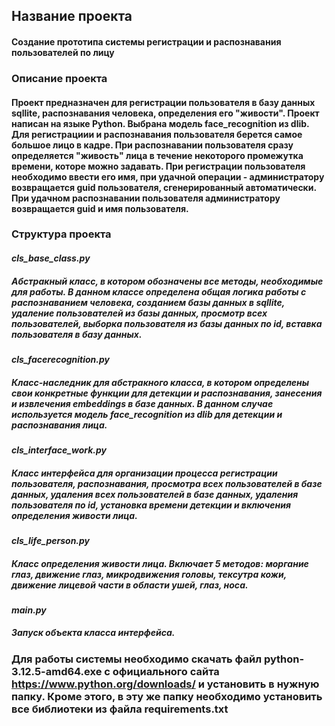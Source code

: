 ## Название проекта
#### Создание прототипа системы регистрации и распознавания пользователей по лицу

### Описание проекта
#### Проект предназначен для регистрации пользователя в базу данных sqllite, распознавания человека, определения его "живости". Проект написан на языке Python. Выбрана модель face_recognition из dlib. Для регистрациии и распознавания пользователя берется самое большое лицо в кадре. При распознавании пользователя сразу определяется "живость" лица в течение некоторого промежутка времени, которе можно задавать. При регистрации пользователя необходимо ввести его имя, при удачной операции - администратору возвращается guid пользователя, сгенерированный автоматически. При удачном распознавании пользователя администратору возвращается guid и имя пользователя.  

### Структура проекта

#### _cls_base_class.py_
##### Абстракный класс, в котором обозначены все методы, необходимые для работы. В данном классе определена общая логика работы с распознаванием человека, созданием базы данных в sqllite, удаление пользователей из базы данных, просмотр всех пользователей, выборка пользователя из базы данных по id, вставка пользователя в базу данных.

#### _cls_facerecognition.py_
##### Класс-наследник для абстракного класса, в котором определены свои конкретные функции для детекции и распознавания, занесения и извлечения embeddings в базе данных. В данном случае используется модель face_recognition из dlib для детекции и распознавания лица.

#### _cls_interface_work.py_
##### Класс интерфейса для организации процесса регистрации пользователя, распознавания, просмотра всех пользователей в базе данных, удаления всех пользователей в базе данных, удаления пользователя по id, установка времени детекции и включения определения живости лица.

#### _cls_life_person.py_
##### Класс определения живости лица. Включает 5 методов: моргание глаз, движение глаз, микродвижения головы, тексутра кожи, движение лицевой части в области ушей, глаз, носа.

#### _main.py_
##### Запуск объекта класса интерфейса.

### Для работы системы необходимо скачать файл python-3.12.5-amd64.exe с официального сайта https://www.python.org/downloads/ и установить в нужную папку. Кроме этого, в эту же папку необходимо установить все библиотеки из файла requirements.txt

